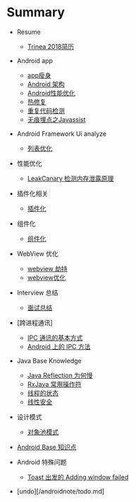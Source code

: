 # Summary

* Resume
	* [Trinea 2018简历](/androidnote/resume/trinea.md)

* Android app
	* [app瘦身](/androidnote/app/thinApk.md)
	* [Android 架构](/androidnote/app/architeture.md)
	* [Android性能优化](/androidnote/app/performance.md)
	* [热修复](/androidnote/app/hotfix.md)
	* [重复代码检测](/androidnote/app/pmd.md)
	* [无痕埋点之Javassist](/androidnote/app/javassist.md)

* Android Framework Ui analyze
	* [列表优化](/androidnote/app/listview.md)

* 性能优化
	* [LeakCanary 检测内存泄露原理](/androidnote//app/leakcanary.md)
	
* 插件化相关
	* [插件化](/androidnote/app/plugins.md)

* 组件化
	* [组件化](/androidnote/app/componet.md)

* WebView 优化
	* [webview 劫持](/androidnote/app/httpdns.md)
	* [webview优化](/androidnote/app/webview.md)

* Interview 总结
	* [面试总结](/androidnote/app/interview/interviewNote.md)

* [跨进程通讯]
	* [IPC 通讯的基本方式](/androidnote/common/ipc.md)
	* [Android 上的 IPC 方法](/androidnote/app/androidipc.md)

* Java Base Knowledge
	* [Java Reflection 为何慢](/javanote/reflection.md)
	* [RxJava 常用操作符](/javanote/commonRxJavaOperator.md)
	* [线程的状态](/javanote/threadstate.md)
	* [线性安全](/javanote/datasafe.md)

* 设计模式
	* [对象池模式](/javanote/designmode/objectpool.md)
	
* [Android Base 知识点](/androidnote/app/androidbase.md)
* Android 特殊问题
	* [Toast 出发的 Adding window failed](/androidnote/app/TransactionTooLargeException.md)
* [undo][/androidnote/todo.md]
